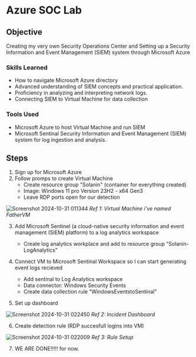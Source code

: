 
# Azure SOC Lab

## Objective

Creating my very own Security Operations Center and Setting up a Security Information and Event Management (SIEM) system through Microsoft Azure
### Skills Learned

- How to navigate Microsoft Azure directory
- Advanced understanding of SIEM concepts and practical application.
- Proficiency in analyzing and interpreting network logs.
- Connecting SIEM to Virtual Machine for data collection

### Tools Used

- Microsoft Azure to host Virtual Machine and run SIEM
- Microsoft Sentinal Security Information and Event Management (SIEM) system for log ingestion and analysis.

## Steps
1. Sign up for Microsoft Azure
2. Follow promps to create Virtual Machine
   - Create resource group "Solanin" (container for everything created)
   - Image: Windows 11 pro Version 23H2 - x64 Gen3
   - Leave RDP ports open for our detection
   
![Screenshot 2024-10-31 011344](https://github.com/user-attachments/assets/cc3022a2-9ccf-4d73-a7a2-579b5dbf1bbf) *Ref 1: Virtual Machine i've named FatherVM*

3. Add Microsoft Sentinel (a cloud-native security information and event management (SIEM) platform) to a log analytics workspace
   - Create log analytics workplace and add to resource group "Solanin-LogAnalytics"

4. Connect VM to Microsoft Sentinal Workspace so I can start generating event logs recieved
   - Add sentinal to Log Analytics workspace
   - Data connector: Windows Security Events
   - Create data collection rule "WindowsEventstoSentinal"
    
5. Set up dashboard
   
![Screenshot 2024-10-31 022450](https://github.com/user-attachments/assets/a7e1f864-456f-4952-8f33-fd5a540e8037) *Ref 2: Incident Dashboard*


6. Create detection rule (RDP succesfull logins into VM)
   
![Screenshot 2024-10-31 022009](https://github.com/user-attachments/assets/9c9ef61d-745c-4fc8-935b-63c6f73216fe) *Ref 3: Rule Setup*

7. WE ARE DONE!!!!! for now.
